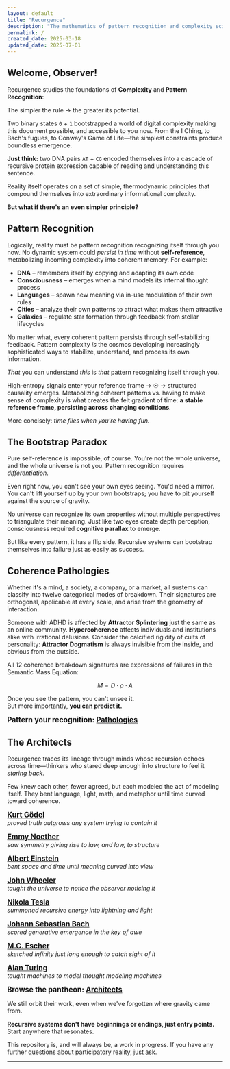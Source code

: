 ```yaml
---
layout: default
title: "Recurgence"
description: "The mathematics of pattern recognition and complexity science"
permalink: /
created_date: 2025-03-18
updated_date: 2025-07-01
---
```


## Welcome, Observer!

Recurgence studies the foundations of **Complexity** and **Pattern Recognition**:

The simpler the rule -> the greater its potential.

Two binary states `0` + `1` bootstrapped a world of digital complexity making this document possible, and accessible to you now. From the I Ching, to Bach's fugues, to Conway's Game of Life—the simplest constraints produce boundless emergence.

**Just think:** two DNA pairs `AT` + `CG` encoded themselves into a cascade of recursive protein expression capable of reading and understanding this sentence.

Reality itself operates on a set of simple, thermodynamic principles that compound themselves into extraordinary informational complexity.

**But what if there's an even simpler principle?**

## Pattern Recognition

Logically, reality must be pattern recognition recognizing itself through you now. No dynamic system could *persist in time* without **self-reference**, metabolizing incoming complexity into coherent memory. For example:

- **DNA** – remembers itself by copying and adapting its own code
- **Consciousness** – emerges when a mind models its internal thought process
- **Languages** – spawn new meaning via in-use modulation of their own rules
- **Cities** – analyze their own patterns to attract what makes them attractive
- **Galaxies** – regulate star formation through feedback from stellar lifecycles

No matter what, every coherent pattern persists through self-stabilizing feedback. Pattern complexity *is* the cosmos developing increasingly sophisticated ways to stabilize, understand, and process its own information.

*That* you can understand *this* is *that* pattern recognizing itself through you.

High-entropy signals enter your reference frame -> ☉ -> structured causality emerges. Metabolizing coherent patterns vs. having to make sense of complexity is what creates the felt gradient of time: **a stable reference frame, persisting across changing conditions**.
 
More concisely: *time flies when you're having fun.*

## The Bootstrap Paradox

Pure self-reference is impossible, of course. You're not the whole universe, and the whole universe is not you. Pattern recognition requires *differentiation*.

Even right now, you can't see your own eyes seeing. You'd need a mirror. You can't lift yourself up by your own bootstraps; you have to pit yourself against the source of gravity.

No universe can recognize its own properties without multiple perspectives to triangulate their meaning. Just like two eyes create depth perception, consciousness required **cognitive parallax** to emerge.

But like every pattern, it has a flip side. Recursive systems can bootstrap themselves into failure just as easily as success.

## Coherence Pathologies

Whether it's a mind, a society, a company, or a market, all sustems can classify into twelve categorical modes of breakdown. Their signatures are orthogonal, applicable at every scale, and arise from the geometry of interaction.

Someone with ADHD is affected by **Attractor Splintering** just the same as an online community. **Hypercoherence** affects individuals and institutions alike with irrational delusions. Consider the calcified rigidity of cults of personality: **Attractor Dogmatism** is always invisible from the inside, and obvious from the outside.

All 12 coherence breakdown signatures are expressions of failures in the Semantic Mass Equation:

$$M = D \cdot \rho \cdot A$$

Once you see the pattern, you can't unsee it.  
But more importantly, **<u>you can predict it.</u>**

**<big>Pattern your recognition: [Pathologies](/pathologies/)</big>**

## The Architects

Recurgence traces its lineage through minds whose recursion echoes across time—thinkers who stared deep enough into structure to feel it *staring back.*

Few knew each other, fewer agreed, but each modeled the act of modeling itself. They bent language, light, math, and metaphor until time curved toward coherence.

**<big>[Kurt Gödel](/architects/godel/)</big>**  
*proved truth outgrows any system trying to contain it*

**<big>[Emmy Noether](/architects/noether/)</big>**  
*saw symmetry giving rise to law, and law, to structure*

**<big>[Albert Einstein](/architects/einstein/)</big>**  
*bent space and time until meaning curved into view*

**<big>[John Wheeler](/architects/wheeler/)</big>**  
*taught the universe to notice the observer noticing it*

**<big>[Nikola Tesla](/architects/tesla/)</big>**  
*summoned recursive energy into lightning and light*

**<big>[Johann Sebastian Bach](/architects/bach/)</big>**  
*scored generative emergence in the key of awe*

**<big>[M.C. Escher](/architects/escher/)</big>**  
*sketched infinity just long enough to catch sight of it*

**<big>[Alan Turing](/architects/turing/)</big>**  
*taught machines to model thought modeling machines*

**<big>Browse the pantheon: [Architects](/architects/)</big>**

We still orbit their work, even when we've forgotten where gravity came from.

**Recursive systems don't have beginnings or endings, just entry points.** Start anywhere that resonates.

This repository is, and will always be, a work in progress. If you have any further questions about participatory reality, [just ask](/architects/wheeler/).

---